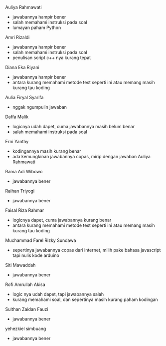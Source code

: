Auliya Rahmawati
- jawabannya hampir bener
- salah memahami instruksi pada soal
- lumayan paham Python

Amri Rizaldi
- jawabannya hampir bener
- salah memahami instruksi pada soal
- penulisan script c++ nya kurang tepat

Diana Eka Riyani
- jawabannya hampir bener
- antara kurang memahami metode test seperti ini atau memang masih kurang tau koding

Aulia Firyal Syarifa
- nggak ngumpulin jawaban

Daffa Malik
- logicnya udah dapet, cuma jawabannya masih belum benar
- salah memahami instruksi pada soal

Erni Yanthy
- kodingannya masih kurang benar
- ada kemungkinan jawabannya copas, mirip dengan jawaban Auliya Rahmawati

Rama Adi Wibowo
- jawabannya bener

Raihan Triyogi
- jawabannya bener

Faisal Riza Rahmar
- logicnya dapet, cuma jawabannya kurang benar
- antara kurang memahami metode test seperti ini atau memang masih kurang tau koding

Muchammad Farel Rizky Sundawa
- sepertinya jawabannya copas dari internet, milih pake bahasa javascript tapi nulis kode arduino

Siti Mawaddah
- jawabannya bener

Rofi Amrullah Akisa
- logic nya udah dapet, tapi jawabannya salah
- kurang memahami soal, dan sepertinya masih kurang paham kodingan

Sulthan Zaidan Fauzi
- jawabannya bener

yehezkiel simbuang
- jawabannya bener